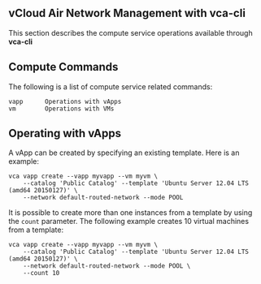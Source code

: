 vCloud Air Network Management with vca-cli
------------------------------------------

This section describes the compute service operations available through **vca-cli**


Compute Commands
----------------

The following is a list of compute service related commands:

    vapp      Operations with vApps
    vm        Operations with VMs


Operating with vApps
--------------------

A vApp can be created by specifying an existing template. Here is an example:

    vca vapp create --vapp myvapp --vm myvm \
        --catalog 'Public Catalog' --template 'Ubuntu Server 12.04 LTS (amd64 20150127)' \
        --network default-routed-network --mode POOL

It is possible to create more than one instances from a template by using the `count` parameter. The following example creates 10 virtual machines from a template:

    vca vapp create --vapp myvapp --vm myvm \
        --catalog 'Public Catalog' --template 'Ubuntu Server 12.04 LTS (amd64 20150127)' \
        --network default-routed-network --mode POOL \
        --count 10
